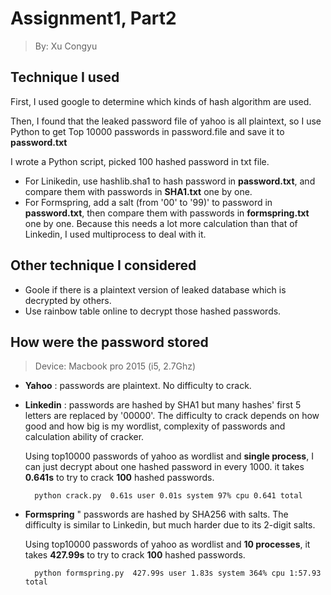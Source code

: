 # Assignment1, Part2

> By: Xu Congyu

## Technique I used

First, I used google to determine which kinds of hash algorithm are used.

Then, I found that the leaked password file of yahoo is all plaintext, so I use Python to get Top 10000 passwords in password.file and save it to **password.txt**

I wrote a Python script, picked 100 hashed password in txt file.

* For Linikedin, use hashlib.sha1 to hash password in **password.txt**, and compare them with passwords in **SHA1.txt** one by one.
* For Formspring, add a salt \(from '00' to '99\)' to password in **password.txt**, then compare them with passwords in **formspring.txt** one by one. Because this needs a lot more calculation than that of Linkedin, I used multiprocess to deal with it.

## Other technique I considered

* Goole if there is a plaintext version of leaked database which is decrypted by others.
* Use rainbow table online to decrypt those hashed passwords.

## How were the password stored

> Device: Macbook pro 2015 \(i5, 2.7Ghz\)

* **Yahoo** : passwords are plaintext. No difficulty to crack.
* **Linkedin** : passwords are hashed by SHA1 but many hashes' first 5 letters are replaced by '00000'. The difficulty to crack depends on how good and how big is my wordlist, complexity of passwords and calculation ability of cracker.

  Using top10000 passwords of yahoo as wordlist and **single process**, I can just decrypt about one hashed password in every 1000. it takes **0.641s** to try to crack **100** hashed passwords.

  ```text
    python crack.py  0.61s user 0.01s system 97% cpu 0.641 total
  ```

* **Formspring** " passwords are hashed by SHA256 with salts. The difficulty is similar to Linkedin, but much harder due to its 2-digit salts.

  Using top10000 passwords of yahoo as wordlist and **10 processes**, it takes **427.99s** to try to crack **100** hashed passwords.

  ```text
    python formspring.py  427.99s user 1.83s system 364% cpu 1:57.93 total
  ```

